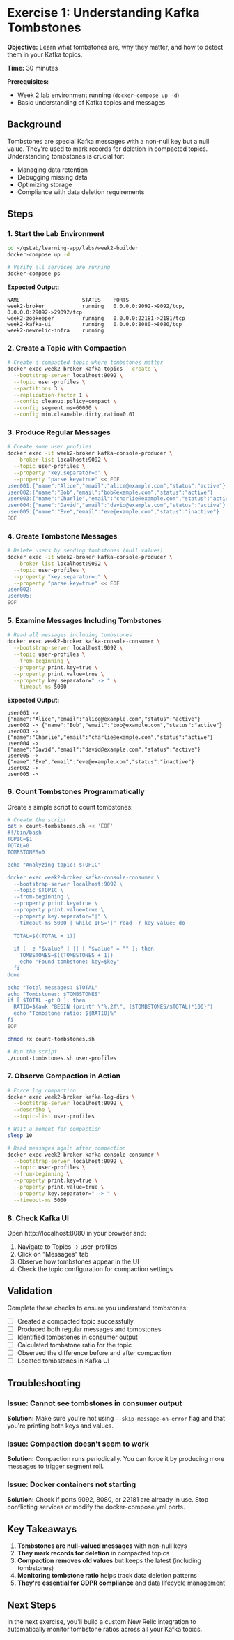 # Exercise 1: Understanding Kafka Tombstones

**Objective:** Learn what tombstones are, why they matter, and how to detect them in your Kafka topics.

**Time:** 30 minutes

**Prerequisites:** 
- Week 2 lab environment running (`docker-compose up -d`)
- Basic understanding of Kafka topics and messages

## Background

Tombstones are special Kafka messages with a non-null key but a null value. They're used to mark records for deletion in compacted topics. Understanding tombstones is crucial for:
- Managing data retention
- Debugging missing data
- Optimizing storage
- Compliance with data deletion requirements

## Steps

### 1. Start the Lab Environment

```bash
cd ~/qsLab/learning-app/labs/week2-builder
docker-compose up -d

# Verify all services are running
docker-compose ps
```

**Expected Output:**
```
NAME                    STATUS    PORTS
week2-broker            running   0.0.0.0:9092->9092/tcp, 0.0.0.0:29092->29092/tcp
week2-zookeeper         running   0.0.0.0:22181->2181/tcp
week2-kafka-ui          running   0.0.0.0:8080->8080/tcp
week2-newrelic-infra    running   
```

### 2. Create a Topic with Compaction

```bash
# Create a compacted topic where tombstones matter
docker exec week2-broker kafka-topics --create \
  --bootstrap-server localhost:9092 \
  --topic user-profiles \
  --partitions 3 \
  --replication-factor 1 \
  --config cleanup.policy=compact \
  --config segment.ms=60000 \
  --config min.cleanable.dirty.ratio=0.01
```

### 3. Produce Regular Messages

```bash
# Create some user profiles
docker exec -it week2-broker kafka-console-producer \
  --broker-list localhost:9092 \
  --topic user-profiles \
  --property "key.separator=:" \
  --property "parse.key=true" << EOF
user001:{"name":"Alice","email":"alice@example.com","status":"active"}
user002:{"name":"Bob","email":"bob@example.com","status":"active"}
user003:{"name":"Charlie","email":"charlie@example.com","status":"active"}
user004:{"name":"David","email":"david@example.com","status":"active"}
user005:{"name":"Eve","email":"eve@example.com","status":"inactive"}
EOF
```

### 4. Create Tombstone Messages

```bash
# Delete users by sending tombstones (null values)
docker exec -it week2-broker kafka-console-producer \
  --broker-list localhost:9092 \
  --topic user-profiles \
  --property "key.separator=:" \
  --property "parse.key=true" << EOF
user002:
user005:
EOF
```

### 5. Examine Messages Including Tombstones

```bash
# Read all messages including tombstones
docker exec week2-broker kafka-console-consumer \
  --bootstrap-server localhost:9092 \
  --topic user-profiles \
  --from-beginning \
  --property print.key=true \
  --property print.value=true \
  --property key.separator=" -> " \
  --timeout-ms 5000
```

**Expected Output:**
```
user001 -> {"name":"Alice","email":"alice@example.com","status":"active"}
user002 -> {"name":"Bob","email":"bob@example.com","status":"active"}
user003 -> {"name":"Charlie","email":"charlie@example.com","status":"active"}
user004 -> {"name":"David","email":"david@example.com","status":"active"}
user005 -> {"name":"Eve","email":"eve@example.com","status":"inactive"}
user002 -> 
user005 -> 
```

### 6. Count Tombstones Programmatically

Create a simple script to count tombstones:

```bash
# Create the script
cat > count-tombstones.sh << 'EOF'
#!/bin/bash
TOPIC=$1
TOTAL=0
TOMBSTONES=0

echo "Analyzing topic: $TOPIC"

docker exec week2-broker kafka-console-consumer \
  --bootstrap-server localhost:9092 \
  --topic $TOPIC \
  --from-beginning \
  --property print.key=true \
  --property print.value=true \
  --property key.separator="|" \
  --timeout-ms 5000 | while IFS='|' read -r key value; do
  
  TOTAL=$((TOTAL + 1))
  
  if [ -z "$value" ] || [ "$value" = "" ]; then
    TOMBSTONES=$((TOMBSTONES + 1))
    echo "Found tombstone: key=$key"
  fi
done

echo "Total messages: $TOTAL"
echo "Tombstones: $TOMBSTONES"
if [ $TOTAL -gt 0 ]; then
  RATIO=$(awk "BEGIN {printf \"%.2f\", ($TOMBSTONES/$TOTAL)*100}")
  echo "Tombstone ratio: ${RATIO}%"
fi
EOF

chmod +x count-tombstones.sh

# Run the script
./count-tombstones.sh user-profiles
```

### 7. Observe Compaction in Action

```bash
# Force log compaction
docker exec week2-broker kafka-log-dirs \
  --bootstrap-server localhost:9092 \
  --describe \
  --topic-list user-profiles

# Wait a moment for compaction
sleep 10

# Read messages again after compaction
docker exec week2-broker kafka-console-consumer \
  --bootstrap-server localhost:9092 \
  --topic user-profiles \
  --from-beginning \
  --property print.key=true \
  --property print.value=true \
  --property key.separator=" -> " \
  --timeout-ms 5000
```

### 8. Check Kafka UI

Open http://localhost:8080 in your browser and:
1. Navigate to Topics → user-profiles
2. Click on "Messages" tab
3. Observe how tombstones appear in the UI
4. Check the topic configuration for compaction settings

## Validation

Complete these checks to ensure you understand tombstones:

- [ ] Created a compacted topic successfully
- [ ] Produced both regular messages and tombstones
- [ ] Identified tombstones in consumer output
- [ ] Calculated tombstone ratio for the topic
- [ ] Observed the difference before and after compaction
- [ ] Located tombstones in Kafka UI

## Troubleshooting

### Issue: Cannot see tombstones in consumer output
**Solution:** Make sure you're not using `--skip-message-on-error` flag and that you're printing both keys and values.

### Issue: Compaction doesn't seem to work
**Solution:** Compaction runs periodically. You can force it by producing more messages to trigger segment roll.

### Issue: Docker containers not starting
**Solution:** Check if ports 9092, 8080, or 22181 are already in use. Stop conflicting services or modify the docker-compose.yml ports.

## Key Takeaways

1. **Tombstones are null-valued messages** with non-null keys
2. **They mark records for deletion** in compacted topics
3. **Compaction removes old values** but keeps the latest (including tombstones)
4. **Monitoring tombstone ratio** helps track data deletion patterns
5. **They're essential for GDPR compliance** and data lifecycle management

## Next Steps

In the next exercise, you'll build a custom New Relic integration to automatically monitor tombstone ratios across all your Kafka topics.